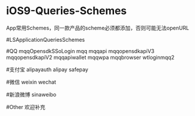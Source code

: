 # iOS9-Queries-Schemes
App常用Schemes，同一款产品的scheme必须都添加，否则可能无法openURL

#LSApplicationQueriesSchemes

#QQ
	<string>mqqOpensdkSSoLogin</string>
	<string>mqq</string>
	<string>mqqapi</string>
	<string>mqqopensdkapiV3</string>
	<string>mqqopensdkapiV2</string>
	<string>mqqapiwallet</string>
	<string>mqqwpa</string>
	<string>mqqbrowser</string>
	<string>wtloginmqq2</string>

#支付宝
	<string>alipayauth</string>
	<string>alipay</string>
	<string>safepay</string> 

#微信
	<string>weixin</string>
	<string>wechat</string>

#新浪微博
	<string>sinaweibo</string>

#Other
欢迎补充
